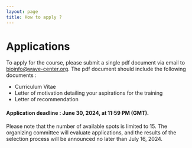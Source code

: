 ```yaml
---
layout: page
title: How to apply ?
---
```


# Applications 

To apply for the course, please submit a single pdf document via email to bioinfo@wave-center.org.
The pdf document should include the following documents :
* Curriculum Vitae
* Letter of motivation detailing your aspirations for the training
* Letter of recommendation

#### Application deadline : June 30, 2024, at 11:59 PM (GMT).

Please note that the number of available spots is limited to 15. The organizing committee will evaluate applications, and the results of the selection process will be announced no later than July 16, 2024.

